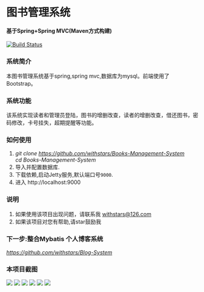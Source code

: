 # 图书管理系统
#### 基于Spring+Spring MVC(Maven方式构建)
[![Build Status](https://travis-ci.org/withstars/Books-Management-System.svg?branch=master)](https://travis-ci.org/withstars/Books-Management-System)
### 系统简介
本图书管理系统基于spring,spring mvc,数据库为mysql。前端使用了Bootstrap。 
### 系统功能
该系统实现读者和管理员登陆，图书的增删改查，读者的增删改查，借还图书，密码修改，卡号挂失，超期提醒等功能。
### 如何使用
1. *git clone https://github.com/withstars/Books-Management-System* <br/>
	*cd  Books-Management-System*<br/>
2. 导入并配置数据库.
3. 下载依赖,启动Jetty服务,默认端口号`9000`.
4. 进入 http://localhost:9000
### 说明
1. 如果使用该项目出现问题，请联系我 withstars@126.com
2. 如果该项目对您有帮助,请star鼓励我
### 下一步:整合Mybatis 个人博客系统
*https://github.com/withstars/Blog-System*
### 本项目截图
<img src="https://github.com/ValueStar/Books-Management-System/blob/master/preview/1.PNG">
<img src="https://github.com/ValueStar/Books-Management-System/blob/master/preview/2.PNG">
<img src="https://github.com/ValueStar/Books-Management-System/blob/master/preview/3.PNG">
<img src="https://github.com/ValueStar/Books-Management-System/blob/master/preview/4.PNG">
<img src="https://github.com/ValueStar/Books-Management-System/blob/master/preview/5.PNG">
<img src="https://github.com/ValueStar/Books-Management-System/blob/master/preview/6.PNG">
